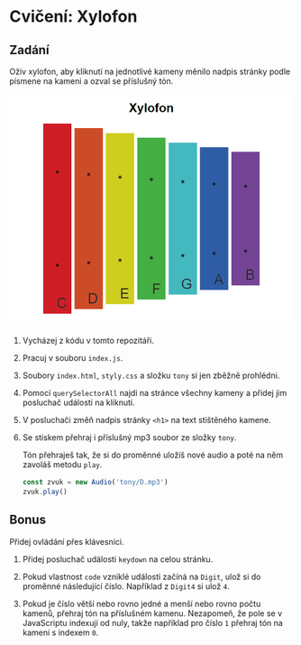# Cvičení: Xylofon

## Zadání

Oživ xylofon, aby kliknutí na jednotlivé kameny měnilo nadpis stránky podle písmene na kameni a ozval se příslušný tón.

![ukázka](zadani/xylofon.gif)

1. Vycházej z kódu v tomto repozitáři.

1. Pracuj v souboru `index.js`.

1. Soubory `index.html`, `styly.css` a složku `tony` si jen zběžně prohlédni.

1. Pomocí `querySelectorAll` najdi na stránce všechny kameny a přidej jim posluchač události na kliknutí.

1. V posluchači změň nadpis stránky `<h1>` na text stištěného kamene.

1. Se stiskem přehraj i příslušný mp3 soubor ze složky `tony`.

   Tón přehraješ tak, že si do proměnné uložíš nové audio a poté na něm zavoláš metodu `play`.

   ```js
   const zvuk = new Audio('tony/D.mp3')
   zvuk.play()
   ```

## Bonus

Přidej ovládání přes klávesnici.

1. Přidej posluchač události `keydown` na celou stránku.

1. Pokud vlastnost `code` vzniklé události začíná na `Digit`, ulož si do proměnné následující číslo. Například z `Digit4` si ulož `4`.

1. Pokud je číslo větší nebo rovno jedné a menší nebo rovno počtu kamenů, přehraj tón na příslušném kamenu. Nezapomeň, že pole se v JavaScriptu indexují od nuly, takže například pro číslo `1` přehraj tón na kameni s indexem `0`.
